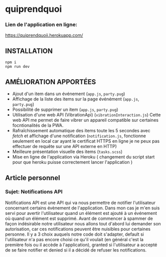 # quiprendquoi

### Lien de l'application en ligne: 

https://quiprendquoii.herokuapp.com/

## INSTALLATION

```
npm i
npm run dev
```

## AMÉLIORATION APPORTÉES

- Ajout d'un item dans un événement (`app.js`, `party.pug`)
- Affichage de la liste des items sur la page événément (`app.js`, `party.pug`)
- Possibilité de supprimer un item (`app.js`, `party.pug`)
- Utilisation d'une web API (VibrationApi) (`vibrationInteraction.js`)
  Cette web API me permet de faire vibrer un appareil compatible sur certaines focntionalités de la PWA.
- Rafraîchissement automatique des items toute les 5 secondes avec _fetch_ et affichage d'une notification (`notification.js`, fonctionne seulement en local car ayant le certificat HTTPS en ligne je ne peux 
  pas effectuer de requête sur une API externe en HTTP)
- Meilleure présentation visuelle des items (`tasks.scss`)
- Mise en ligne de l'application via Heroku ( changement du script start pour que heroku puisse correctement
  lancer l'application )

## Article personnel

### Sujet: Notifications API

Notifications API est une API qui va nous permettre de notifier l'utilisateur concernant certains
évènement de l'application.
Dans mon cas je m'en suis servi pour avertir l'utilisateur quand un élément est ajouté à un
événement où quand un élément est supprimé.
Avant de commencer à spammer de façon indésirable notre utilisateur nous allons tout d'abord
lui demander son autorisation, car ces notifications peuvent être nuisibles pour certaines
personne.
Il y a 3 choix auquels notre code doit s'adapter, default si l'utilisateur n'a pas encore choisi
ce qu'il voulait (en général c'est la première fois ou il accède à l'application), granted si
l'utilisateur a accepté de se faire notifier et denied si il a décidé de refuser les notifications.

